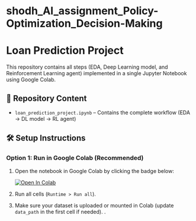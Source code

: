 # shodh_AI_assignment_Policy-Optimization_Decision-Making

# Loan Prediction Project

This repository contains all steps (EDA, Deep Learning model, and Reinforcement Learning agent) implemented in a single Jupyter Notebook using Google Colab.

## 📂 Repository Content
- `loan_prediction_project.ipynb` – Contains the complete workflow (EDA → DL model → RL agent)

## 🛠 Setup Instructions

### Option 1: Run in Google Colab (Recommended)
1. Open the notebook in Google Colab by clicking the badge below:  

   [![Open In Colab](https://colab.research.google.com/assets/colab-badge.svg)](https://colab.research.google.com/github/yourusername/yourrepo/blob/main/loan_prediction_project.ipynb)

2. Run all cells (`Runtime > Run all`).

3. Make sure your dataset is uploaded or mounted in Colab (update `data_path` in the first cell if needed).
.
